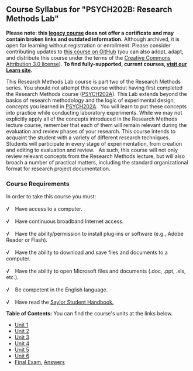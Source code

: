 Course Syllabus for "PSYCH202B: Research Methods Lab"
-----------------------------------------------------

**Please note: this [legacy course](https://sayloracademy.zendesk.com/hc/en-us/articles/206089967) does not offer a certificate and may contain 
broken links and outdated information.** Although archived, it is open 
for learning without registration or enrollment. Please consider contributing 
updates to [this course on GitHub](https://github.com/saylordotorg/course_psych202b) 
(you can also adopt, adapt, and distribute this course under the terms of 
the [Creative Commons Attribution 3.0 license](http://creativecommons.org/licenses/by/3.0/)). **To find fully-supported, current courses, [visit our 
Learn site](https://learn.saylor.org).**

This Research Methods Lab course is part two of the Research Methods
series. You should not attempt this course without having first
completed the Research Methods course
([PSYCH202A](http://www.saylor.org/courses/psych202a/)). This Lab
extends beyond the basics of research methodology and the logic of
experimental design, concepts you learned in
[PSYCH202A](http://www.saylor.org/courses/psych202a/).  You will learn
to put these concepts into practice while conducting laboratory
experiments. While we may not explicitly apply all of the concepts
introduced in the Research Methods lecture course, remember that each of
them will remain relevant during the evaluation and review phases of
your research. This course intends to acquaint the student with a
variety of different research techniques.  Students will participate in
every stage of experimentation, from creation and editing to evaluation
and review.   As such, this course will not only review relevant
concepts from the Research Methods lecture, but will also broach a
number of practical matters, including the standard organizational
format for research project documentation.

### Course Requirements

In order to take this course you must:  
    
 √    Have access to a computer.  
    
 √    Have continuous broadband Internet access.  
    
 √    Have the ability/permission to install plug-ins or software (e.g.,
Adobe Reader or Flash).  
    
 √    Have the ability to download and save files and documents to a
computer.  
    
 √    Have the ability to open Microsoft files and documents (.doc,
.ppt, .xls, etc.).  
    
 √    Be competent in the English language.  
    
 √    Have read the [Saylor Student
Handbook.](http://www.saylor.org/site/wp-content/uploads/2012/05/Saylor-StudentHandbook.pdf)  

**Table of Contents:** You can find the course's units at the links below.

- [Unit 1](https://legacy.saylor.org/psych202b/Unit01/)
- [Unit 2](https://legacy.saylor.org/psych202b/Unit02/)
- [Unit 3](https://legacy.saylor.org/psych202b/Unit03/)
- [Unit 4](https://legacy.saylor.org/psych202b/Unit04/)
- [Unit 5](https://legacy.saylor.org/psych202b/Unit05/)
- [Unit 6](https://legacy.saylor.org/psych202b/Unit06/)
- [Final Exam](http://saylordotorg.github.io/LegacyExams/PSYCH/PSYCH202B/PSYCH202B-FinalExam.html), [Answers](http://saylordotorg.github.io/LegacyExams/PSYCH/PSYCH202B/PSYCH202B-FinalExam-Answers.html)
